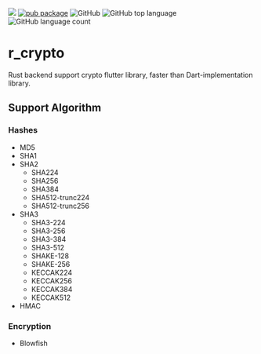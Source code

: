 ![](https://github.com/TinoGuo/r_crypto/workflows/CI%20check/badge.svg?branch=master)
[![pub package](https://img.shields.io/pub/v/r_crypto.svg)](https://pub.dartlang.org/packages/r_crypto)
![GitHub](https://img.shields.io/github/license/TinoGuo/r_crypto)
![GitHub top language](https://img.shields.io/github/languages/top/TinoGuo/r_crypto)
![GitHub language count](https://img.shields.io/github/languages/count/commonality/getting-started-inner-source.svg)

# r_crypto

Rust backend support crypto flutter library, faster than Dart-implementation library.

## Support Algorithm

### Hashes

- MD5
- SHA1
- SHA2
    - SHA224
    - SHA256
    - SHA384
    - SHA512-trunc224
    - SHA512-trunc256
- SHA3
    - SHA3-224
    - SHA3-256
    - SHA3-384
    - SHA3-512
    - SHAKE-128
    - SHAKE-256
    - KECCAK224
    - KECCAK256
    - KECCAK384
    - KECCAK512
- HMAC

### Encryption

- Blowfish